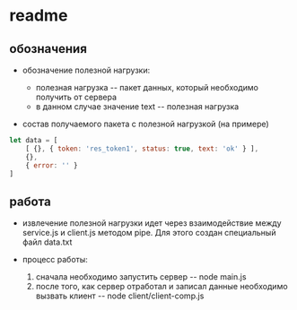readme
======

## обозначения

- обозначение полезной нагрузки:
	- полезная нагрузка -- пакет данных, который необходимо получить от сервера
	- в данном случае значение text -- полезная нагрузка

- состав получаемого пакета с полезной нагрузкой (на примере)
```javascript
let data = [
	[ {}, { token: 'res_token1', status: true, text: 'ok' } ],
	{},
	{ error: '' }
]
```

## работа

- извлечение полезной нагрузки идет через взаимодействие между service.js
и client.js методом pipe. Для этого создан специальный файл data.txt

- процесс работы:
	1) сначала необходимо запустить сервер -- node main.js
	2) после того, как сервер отработал и записал данные необходимо
	вызвать клиент -- node client/client-comp.js